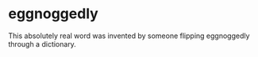 # eggnoggedly

This absolutely real word was invented by someone flipping eggnoggedly through a dictionary.
